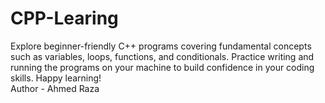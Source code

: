 # CPP-Learing
Explore beginner-friendly C++ programs covering fundamental concepts such as variables, loops, functions, and conditionals. Practice writing and running the programs on your machine to build confidence in your coding skills. Happy learning!
<br>
Author - Ahmed Raza
